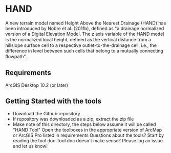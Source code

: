 # HAND
A new terrain model named Height Above the Nearest Drainage (HAND) has been introduced by Nobre et al. (2011b), defined as "a drainage normalized version of a Digital Elevation Model. The z axis variable of the HAND model is the normalized local height, deﬁned as the vertical distance from a hillslope surface cell to a respective outlet-to-the-drainage cell, i.e., the difference in level between such cells that belong to a mutually connecting ﬂowpath".

## Requirements
 ArcGIS Desktop 10.2 (or later)
 
## Getting Started with the tools
 - Download the Github repository
 - If repository was downloaded as a zip, extract the zip file
 - Make note of this directory, the steps below assume it will be called "HAND Tool"
 Open the toolboxes in the appropriate version of ArcMap or ArcGIS Pro listed in requirements
 Questions about the tools? Start by reading the tool doc
 Tool doc doesn't make sense? Please log an issue and let us know!

